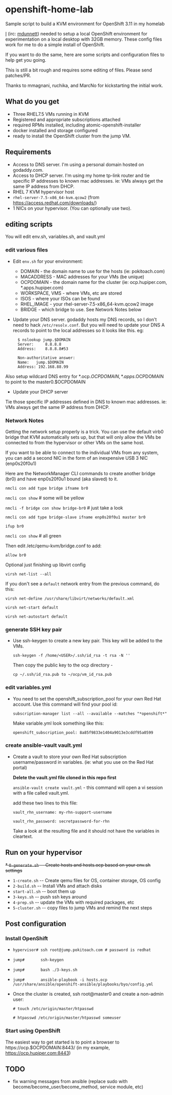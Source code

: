# openshift-home-lab
Sample script to build a KVM environment for OpenShift 3.11 in my homelab

[I](mailto:mdunnett@redhat.com) (irc: [mdunnett](mailto:mdunnett@charter.net))
needed to setup a local OpenShift environment for experimentation on a
local desktop with 32GB memory. These config files work for me to do a
simple install of OpenShift.

If you want to do the same, here are some scripts and configuration
files to help get you going.

This is still a bit rough and requires some editing of files.  Please
send patches/PR.

Thanks to mmagnani, ruchika, and MarcNo for kickstarting the initial work.

## What do you get

* Three RHEL7.5 VMs running in KVM
* Registered and appropriate subscriptions attached 
* required RPMs installed, including atomic-openshift-installer
* docker installed and storage configured
* ready to install the OpenShift cluster from the jump VM.

## Requirements

* Access to DNS server.  I'm using a personal domain hosted on
  godaddy.com.
* Access to DHCP server. I'm using my home tp-link router and tie
  specific IP addresses to known mac addresses. ie: VMs always get the
  same IP address from DHCP.
* RHEL 7 KVM hypervisor host
* `rhel-server-7.5-x86_64-kvm.qcow2` (from https://access.redhat.com/downloads/)
* 1 NICs on your hypervisor. (You can optionally use two).

## editing scripts

You will edit env.sh, variables.sh, and vault.yml

### edit various files

* Edit `env.sh` for your environment:
  - DOMAIN - the domain name to use for the hosts (ie: pokitoach.com)
  - MACADDRESS - MAC addresses for your VMs (be unique)
  - OCPDOMAIN - the domain name for the cluster (ie: ocp.hupiper.com,
    *.apps.hupiper.com)  
  - WORKSPACE, VMS - where VMs, etc are stored
  - ISOS - where your ISOs can be found
  - RHEL_IMAGE - your rhel-server-7.5-x86_64-kvm.qcow2 image 
  - BRIDGE - which bridge to use.  See Network Notes below

* Update your DNS server. godaddy hosts my DNS records, so I don't need
  to hack `/etc/resolv.conf`. But you will need to update your DNS A
  records to point to the local addresses so it looks like this.  eg:

        $ nslookup jump.$DOMAIN
        Server:		8.8.8.8
        Address:	8.8.8.8#53
        
        Non-authoritative answer:
        Name:	jump.$DOMAIN
        Address: 192.168.88.99

Also setup wildcard DNS entry for *.ocp.$OCPDOMAIN, *.apps.$OCPDOMAIN to
point to the master0.$OCPDOMAIN

* Update your DHCP server

Tie those specific IP addresses defined in DNS to known mac
addresses. ie: VMs always get the same IP address from DHCP.

### Network Notes

  Getting the network setup properly is a trick. You can use the
  default virb0 bridge that KVM automatically sets up, but that will
  only allow the VMs be connected to from the hypervisor or other VMs
  on the same host.

  If you want to be able to connect to the individual VMs from any system,
  you can add a second NIC in the form of an inexpensive USB 3 NIC
  (enp0s20f0u1)

  Here are the NetworkManager CLI commands to create another bridge
  (br0) and have enp0s20f0u1 bound (aka slaved) to it.

  `nmcli con add type bridge ifname br0` 

  `nmcli con show` # some will be yellow

  `nmcli -f bridge con show bridge-br0` # just take a look

  `nmcli con add type bridge-slave ifname enp0s20f0u1 master br0`

  `ifup br0`

  `nmcli con show`  # all green
  
  Then edit /etc/qemu-kvm/bridge.conf to add:

  `allow br0`
  
  Optional just finishing up libvirt config

  `virsh net-list --all`

  If you don't see a `default` network entry from the previous
  command, do this:
  
  `virsh net-define /usr/share/libvirt/networks/default.xml`

  `virsh net-start default`

  `virsh net-autostart default`

### generate SSH key pair

* Use ssh-keygen to create a new key pair. This key will be added to the VMs.

  `ssh-keygen -f /home/<USER>/.ssh/id_rsa -t rsa -N ''`

  Then copy the public key to the ocp directory - 
 
  `cp ~/.ssh/id_rsa.pub to ~/ocp/vm_id_rsa.pub`


### edit variables.yml

* You need to set the openshift_subscription_pool for your own Red Hat account.
  Use this command will find your pool id:

  `subscription-manager list --all --available --matches "*openshift*"`

  Make variable.yml look something like this:

  `openshift_subscription_pool: 8a85f9833e1404a9013e3cddf95a0599`

### create ansible-vault vault.yml

* Create a vault to store your own Red Hat subscription
  username/password in variables. (ie: what you use on the Red Hat
  portal)

  **Delete the vault.yml file cloned in this repo first**

  `ansible-vault create vault.yml` - this command will open
  a vi session with a file called vault.yml. 

  add these two lines to this file:

  `vault_rhn_username: my-rhn-support-username`

  `vault_rhn_password: secretpassword-for-rhn`

  Take a look at the resulting file and it should not have the
  variables in cleartext.
  
## Run on your hypervisor

~~*   `0-generate.sh` -- Create hosts and hosts.ocp based on your env.sh settings~~
*   `1-create.sh` -- Create qemu files for OS, container storage, OS config
*   `2-build.sh` -- Install VMs and attach disks
*   `start-all.sh` -- boot them up
*   `3-keys.sh` -- push ssh keys around
*   `4-prep.sh` -- update the VMs with required packages, etc
*   `5-cluster.sh` -- copy files to jump VMs and remind the next steps

## Post configuration

### Install OpenShift 

* `hypervisor# ssh root@jump.pokitoach.com # password is redhat`
* `jump#       ssh-keygen`
* `jump#       bash ./3-keys.sh`
* `jump#       ansible-playbook -i hosts.ocp /usr/share/ansible/openshift-ansible/playbooks/byo/config.yml`

* Once the cluster is created, ssh root@master0 and create a non-admin user:

  `# touch /etc/origin/master/htpasswd`

  `# htpasswd /etc/origin/master/htpasswd someuser`

### Start using OpenShift

The easiest way to get started is to point a browser to
https://ocp.$OCPDOMAIN:8443/ (in my example,
https://ocp.hupiper.com:8443)


## TODO

* fix warning messages from ansible (replace sudo with become/become_user/become_method, service module, etc)
